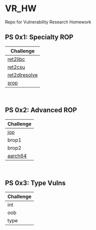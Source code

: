 # VR_HW
Repo for Vulnerability Research Homework

## PS 0x1: Specialty ROP 
| Challenge	    |
|---------------|
| [ret2libc](https://github.com/kourtnee/VR_HW/tree/main/ret2libc)|
| [ret2csu](https://github.com/kourtnee/VR_HW/tree/main/ret2csu)|
| [ret2dlresolve](https://github.com/kourtnee/VR_HW/tree/main/ret2dlresolve)|
| [srop](https://github.com/kourtnee/VR_HW/tree/main/srop)|

<br>

## PS 0x2: Advanced ROP 
| Challenge	    |
|---------------|
| [jop](https://github.com/kourtnee/VR_HW/tree/main/jop)|
| brop1 |
| brop2 |
| [aarch64](https://github.com/kourtnee/VR_HW/tree/main/aarch64)|

<br>

## PS 0x3: Type Vulns 
| Challenge	    |
|---------------|
| int |
| oob |
| type |
